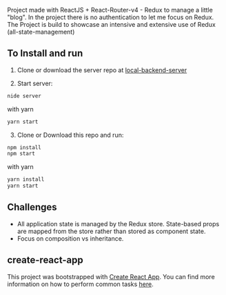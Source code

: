 Project made with ReactJS + React-Router-v4 - Redux to manage a little "blog". In the project there is no authentication to let me focus on Redux.
The Project is build to showcase an intensive and extensive use of Redux (all-state-management)

## To Install and run

1. Clone or download the server repo at [local-backend-server](https://github.com/Utnapishtim86/reactnd-project-readable-starter)

2. Start server:

```bash
nide server
```

with yarn
```bash
yarn start
```

3. Clone or Download this repo and run:

```bash
npm install
npm start
```

with yarn
```bash
yarn install
yarn start
```

## Challenges
* All application state is managed by the Redux store. State-based props are mapped from the store rather than stored as component state.
* Focus on composition vs inheritance.

## create-react-app

This project was bootstrapped with [Create React App](https://github.com/facebookincubator/create-react-app). You can find more information on how to perform common tasks [here](https://github.com/facebookincubator/create-react-app/blob/master/packages/react-scripts/template/README.md).